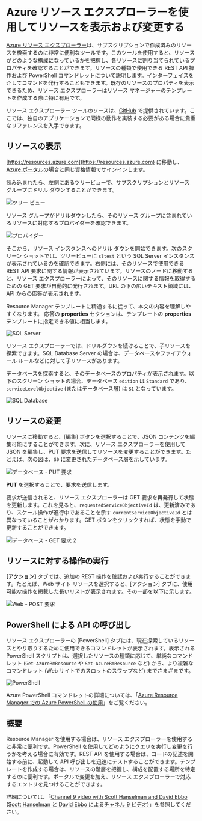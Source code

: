 <properties
   pageTitle="Azure リソース エクスプローラー | Microsoft Azure"
   description="Azure リソース エクスプローラーについて説明すると共に、Azure リソース エクスプローラーから Azure リソース マネージャーを介してデプロイを表示し更新する方法についても示します。"
   services="azure-resource-manager"
   documentationCenter="na"
   authors="stuartleeks"
   manager="ankodu"
   editor=""/>

<tags
   ms.service="azure-resource-manager"
   ms.devlang="na"
   ms.topic="article"
   ms.tgt_pltfrm="na"
   ms.workload="na"
   ms.date="08/01/2016"
   ms.author="stuartle;tomfitz"/>

# Azure リソース エクスプローラーを使用してリソースを表示および変更する
[Azure リソース エクスプローラー](https://resources.azure.com)は、サブスクリプションで作成済みのリソースを検索するのに非常に便利なツールです。このツールを使用すると、リソースがどのような構成になっているかを把握し、各リソースに割り当てられているプロパティを確認することができます。リソースの種類で使用できる REST API 操作および PowerShell コマンドレットについて説明します。インターフェイスを介してコマンドを発行することもできます。既存のリソースのプロパティを表示できるため、リソース エクスプローラーはリソース マネージャーのテンプレートを作成する際に特に有用です。

リソース エクスプローラー ツールのソースは、[GitHub](https://github.com/projectkudu/ARMExplorer) で提供されています。ここでは、独自のアプリケーションで同様の動作を実装する必要がある場合に貴重なリファレンスを入手できます。

## リソースの表示
[https://resources.azure.com](https://resources.azure.com) に移動し、[Azure ポータル](https://portal.azure.com)の場合と同じ資格情報でサインインします。

読み込まれたら、左側にあるツリービューで、サブスクリプションとリソース グループにドリル ダウンすることができます。

![ツリー ビュー](./media/resource-manager-resource-explorer/are-01-treeview.png)

リソース グループがドリルダウンしたら、そのリソース グループに含まれているリソースに対応するプロバイダーを確認できます。

![プロバイダー](./media/resource-manager-resource-explorer/are-02-treeview-providers.png)

そこから、リソース インスタンスへのドリル ダウンを開始できます。次のスクリーン ショットでは、ツリービューに `sltest` という SQL Server インスタンスが表示されているのを確認できます。右側には、そのリソースで使用できる REST API 要求に関する情報が表示されています。リソースのノードに移動すると、リソース エクスプローラーによって、そのリソースに関する情報を取得するための GET 要求が自動的に発行されます。URL の下の広いテキスト領域には、API からの応答が表示されます。

Resource Manager テンプレートに精通するに従って、本文の内容を理解しやすくなります。 応答の **properties** セクションは、テンプレートの **properties** テンプレートに指定できる値に相当します。

![SQL Server](./media/resource-manager-resource-explorer/are-03-sqlserver-with-response.png)

リソース エクスプローラーでは、ドリルダウンを続けることで、子リソースを探索できます。SQL Database Server の場合は、データベースやファイアウォール ルールなどに対して子リソースがあります。

データベースを探索すると、そのデータベースのプロパティが表示されます。以下のスクリーン ショットの場合、データベース `edition` は `Standard` であり、`serviceLevelObjective` (またはデータベース層) は `S1` となっています。

![SQL Database](./media/resource-manager-resource-explorer/are-04-database-get.png)

## リソースの変更

リソースに移動すると、[編集] ボタンを選択することで、JSON コンテンツを編集可能にすることができます。次に、リソース エクスプローラーを使用して JSON を編集し、PUT 要求を送信してリソースを変更することができます。たとえば、次の図は、`S0` に変更されたデータベース層を示しています。

![データベース - PUT 要求](./media/resource-manager-resource-explorer/are-05-database-put.png)

**PUT** を選択することで、要求を送信します。

要求が送信されると、リソース エクスプローラーは GET 要求を再発行して状態を更新します。これを見ると、`requestedServiceObjectiveId` は、更新済みであり、スケール操作が進行中であることを示す `currentServiceObjectiveId` とは異なっていることがわかります。GET ボタンをクリックすれば、状態を手動で更新することができます。

![データベース - GET 要求 2](./media/resource-manager-resource-explorer/are-06-database-get2.png)

## リソースに対する操作の実行

**[アクション]** タブでは、追加の REST 操作を確認および実行することができます。たとえば、Web サイト リソースを選択すると、[アクション] タブに、使用可能な操作を掲載した長いリストが表示されます。その一部を以下に示します。

![Web - POST 要求](./media/resource-manager-resource-explorer/are-web-post.png)

## PowerShell による API の呼び出し
リソース エクスプローラーの [PowerShell] タブには、現在探索しているリソースとやり取りするために使用できるコマンドレットが表示されます。表示される PowerShell スクリプトは、選択したリソースの種類に応じて、単純なコマンドレット (`Get-AzureRmResource` や `Set-AzureRmResource` など) から、より複雑なコマンドレット (Web サイトでのスロットのスワップなど) までさまざまです。

![PowerShell](./media/resource-manager-resource-explorer/are-07-powershell.png)

Azure PowerShell コマンドレットの詳細については、「[Azure Resource Manager での Azure PowerShell の使用](powershell-azure-resource-manager.md)」をご覧ください。

## 概要
Resource Manager を使用する場合は、リソース エクスプローラーを使用すると非常に便利です。PowerShell を使用してどのようにクエリを実行し変更を行うかを考える場合に有効です。REST API を使用する場合は、コードの記述を開始する前に、起動して API 呼び出しを迅速にテストすることができます。テンプレートを作成する場合は、リソースの階層を把握し、構成を配置する場所を特定するのに便利です。ポータルで変更を加え、リソース エクスプローラーで対応するエントリを見つけることができます。

詳細については、「[Channel 9 video with Scott Hanselman and David Ebbo (Scott Hanselman と David Ebbo によるチャネル 9 ビデオ)](https://channel9.msdn.com/Shows/Azure-Friday/Azure-Resource-Manager-Explorer-with-David-Ebbo)」を参照してください。

<!---HONumber=AcomDC_0803_2016-->